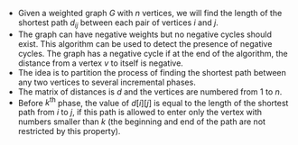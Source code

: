 - Given a weighted graph $G$ with $n$ vertices, we will find the length of the shortest path $d_{ij}$ between each pair of vertices $i$ and $j$.
- The graph can have negative weights but no negative cycles should exist. This algorithm can be used to detect the presence of negative cycles. The graph has a negative cycle if at the end of the algorithm, the distance from a vertex $v$ to itself is negative.
- The idea is to partition the process of finding the shortest path between any two vertices to several incremental phases.
- The matrix of distances is $d$ and the vertices are numbered from $1$ to $n$.
- Before $k^\text{th}$ phase, the value of $d[i][j]$ is equal to the length of the shortest path from $i$ to $j$, if this path is allowed to enter only the vertex with numbers smaller than $k$ (the beginning and end of the path are not restricted by this property).